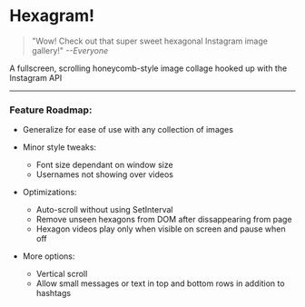 Hexagram!
============

>"Wow! Check out that super sweet hexagonal Instagram image gallery!" <cite>--Everyone</cite>

A fullscreen, scrolling honeycomb-style image collage hooked up with the Instagram API

---
### Feature Roadmap:

- Generalize for ease of use with any collection of images

- Minor style tweaks:
  - Font size dependant on window size
  - Usernames not showing over videos

- Optimizations:
  - Auto-scroll without using SetInterval
  - Remove unseen hexagons from DOM after dissappearing from page
  - Hexagon videos play only when visible on screen and pause when off

- More options:
  - Vertical scroll
  - Allow small messages or text in top and bottom rows in addition to hashtags
